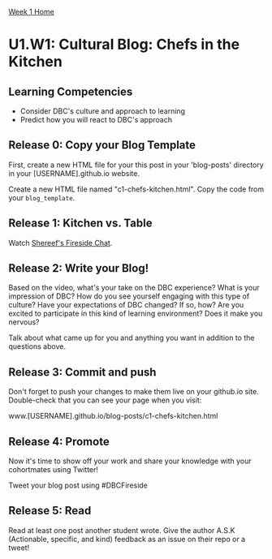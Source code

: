 [Week 1 Home](./)

# U1.W1: Cultural Blog: Chefs in the Kitchen

## Learning Competencies
- Consider DBC's culture and approach to learning
- Predict how you will react to DBC's approach

## Release 0: Copy your Blog Template
First, create a new HTML file for your this post in your 'blog-posts' directory in your [USERNAME].github.io website.

Create a new HTML file named "c1-chefs-kitchen.html". Copy the code from your `blog_template`.

## Release 1: Kitchen vs. Table
Watch [Shereef's Fireside Chat](http://vimeo.com/85001014).

## Release 2: Write your Blog!
Based on the video, what's your take on the DBC experience? What is your impression of DBC? How do you see yourself engaging with this type of culture?
Have your expectations of DBC changed? If so, how? Are you excited to participate in this kind of learning environment? Does it make you nervous?

Talk about what came up for you and anything you want in addition to the questions above.


## Release 3: Commit and push
Don't forget to push your changes to make them live on your github.io site. Double-check that you can see your page when you visit:

www.[USERNAME].github.io/blog-posts/c1-chefs-kitchen.html

## Release 4: Promote
Now it's time to show off your work and share your knowledge with your cohortmates using Twitter!

Tweet your blog post using #DBCFireside

## Release 5: Read

Read at least one post another student wrote. Give the author A.S.K (Actionable, specific, and kind) feedback as an issue on their repo or a tweet!